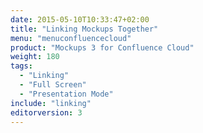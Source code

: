 ```yaml
---
date: 2015-05-10T10:33:47+02:00
title: "Linking Mockups Together"
menu: "menuconfluencecloud"
product: "Mockups 3 for Confluence Cloud"
weight: 180
tags:
  - "Linking"
  - "Full Screen"
  - "Presentation Mode"
include: "linking"
editorversion: 3
---
```

